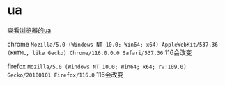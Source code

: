 # ua

[查看浏览器的ua](https://useragentstring.com/)

chrome `Mozilla/5.0 (Windows NT 10.0; Win64; x64) AppleWebKit/537.36 (KHTML, like Gecko) Chrome/116.0.0.0 Safari/537.36` 116会改变

firefox `Mozilla/5.0 (Windows NT 10.0; Win64; x64; rv:109.0) Gecko/20100101 Firefox/116.0` 116会改变
